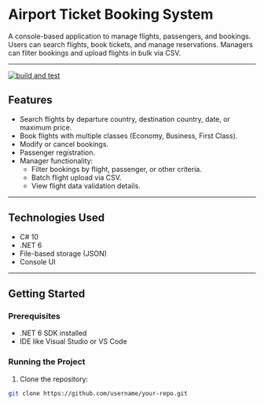 # Airport Ticket Booking System

A console-based application to manage flights, passengers, and bookings. Users can search flights, book tickets, and manage reservations. Managers can filter bookings and upload flights in bulk via CSV.

---
[![build and test](https://github.com/mays-najjar/Airport-Ticket-Booking-System/actions/workflows/build-and-test.yml/badge.svg)](https://github.com/mays-najjar/Airport-Ticket-Booking-System/actions/workflows/build-and-test.yml)

## Features

- Search flights by departure country, destination country, date, or maximum price.
- Book flights with multiple classes (Economy, Business, First Class).
- Modify or cancel bookings.
- Passenger registration.
- Manager functionality:
  - Filter bookings by flight, passenger, or other criteria.
  - Batch flight upload via CSV.
  - View flight data validation details.

---

## Technologies Used

- C# 10
- .NET 6
- File-based storage (JSON)
- Console UI

---

## Getting Started

### Prerequisites

- .NET 6 SDK installed
- IDE like Visual Studio or VS Code

### Running the Project

1. Clone the repository:

```bash
git clone https://github.com/username/your-repo.git
